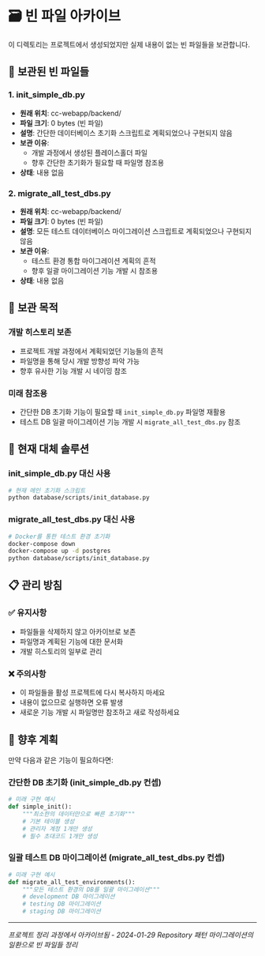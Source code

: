 # 🗃️ 빈 파일 아카이브

이 디렉토리는 프로젝트에서 생성되었지만 실제 내용이 없는 빈 파일들을 보관합니다.

## 📁 보관된 빈 파일들

### 1. init_simple_db.py
- **원래 위치**: cc-webapp/backend/
- **파일 크기**: 0 bytes (빈 파일)
- **설명**: 간단한 데이터베이스 초기화 스크립트로 계획되었으나 구현되지 않음
- **보관 이유**: 
  - 개발 과정에서 생성된 플레이스홀더 파일
  - 향후 간단한 초기화가 필요할 때 파일명 참조용
- **상태**: 내용 없음

### 2. migrate_all_test_dbs.py
- **원래 위치**: cc-webapp/backend/
- **파일 크기**: 0 bytes (빈 파일)  
- **설명**: 모든 테스트 데이터베이스 마이그레이션 스크립트로 계획되었으나 구현되지 않음
- **보관 이유**:
  - 테스트 환경 통합 마이그레이션 계획의 흔적
  - 향후 일괄 마이그레이션 기능 개발 시 참조용
- **상태**: 내용 없음

## 🎯 보관 목적

### 개발 히스토리 보존
- 프로젝트 개발 과정에서 계획되었던 기능들의 흔적
- 파일명을 통해 당시 개발 방향성 파악 가능
- 향후 유사한 기능 개발 시 네이밍 참조

### 미래 참조용
- 간단한 DB 초기화 기능이 필요할 때 `init_simple_db.py` 파일명 재활용
- 테스트 DB 일괄 마이그레이션 기능 개발 시 `migrate_all_test_dbs.py` 참조

## 🔧 현재 대체 솔루션

### init_simple_db.py 대신 사용
```bash
# 현재 메인 초기화 스크립트
python database/scripts/init_database.py
```

### migrate_all_test_dbs.py 대신 사용  
```bash
# Docker를 통한 테스트 환경 초기화
docker-compose down
docker-compose up -d postgres
python database/scripts/init_database.py
```

## 📋 관리 방침

### ✅ 유지사항
- 파일들을 삭제하지 않고 아카이브로 보존
- 파일명과 계획된 기능에 대한 문서화
- 개발 히스토리의 일부로 관리

### ❌ 주의사항
- 이 파일들을 활성 프로젝트에 다시 복사하지 마세요
- 내용이 없으므로 실행하면 오류 발생
- 새로운 기능 개발 시 파일명만 참조하고 새로 작성하세요

## 🚀 향후 계획

만약 다음과 같은 기능이 필요하다면:

### 간단한 DB 초기화 (init_simple_db.py 컨셉)
```python
# 미래 구현 예시
def simple_init():
    """최소한의 데이터만으로 빠른 초기화"""
    # 기본 테이블 생성
    # 관리자 계정 1개만 생성
    # 필수 초대코드 1개만 생성
```

### 일괄 테스트 DB 마이그레이션 (migrate_all_test_dbs.py 컨셉)
```python  
# 미래 구현 예시
def migrate_all_test_environments():
    """모든 테스트 환경의 DB를 일괄 마이그레이션"""
    # development DB 마이그레이션
    # testing DB 마이그레이션  
    # staging DB 마이그레이션
```

---
*프로젝트 정리 과정에서 아카이브됨 - 2024-01-29*
*Repository 패턴 마이그레이션의 일환으로 빈 파일들 정리*
